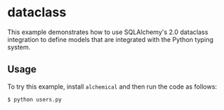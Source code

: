 # dataclass 

This example demonstrates how to use SQLAlchemy's 2.0 dataclass integration to
define models that are integrated with the Python typing system.

## Usage

To try this example, install `alchemical` and then run the code as follows:

```bash
$ python users.py
```
